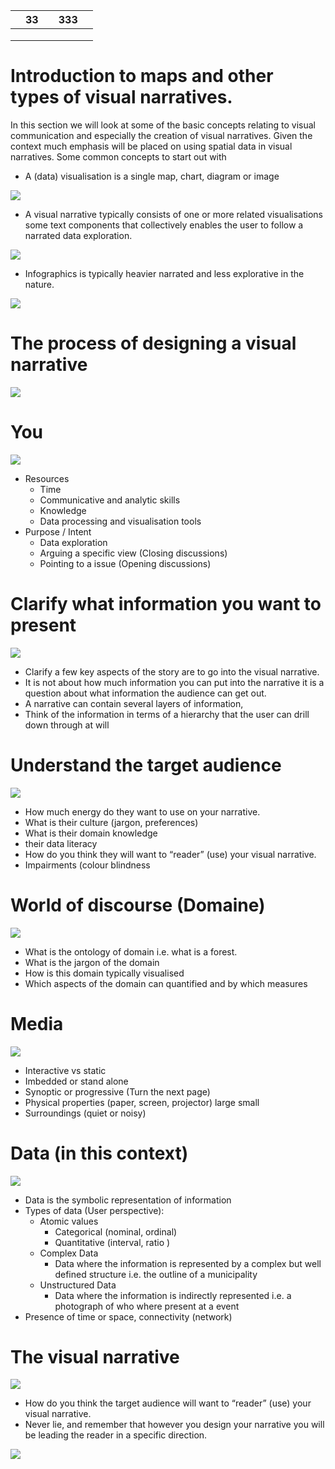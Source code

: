 |   | 33 |   | 333 |   |
|---|----|---|-----|---|
|   |    |   |     |   |
|   |    |   |     |   |
|   |    |   |     |   |

# Introduction to maps and other types of visual narratives.
In this section we will look at some of the basic concepts relating to visual communication and especially the creation of visual narratives. Given the context much emphasis will be placed on using spatial data in visual narratives. 
Some common concepts to start out with

* A (data) visualisation is a single map, chart, diagram or image 

![](https://geoinformatik.github.io/webbooks/GIS_VIZ/viz_res/visualisation.jpg)

* A visual narrative typically consists of one or more related visualisations some text components that collectively enables the user to follow a narrated data exploration. 

![](https://geoinformatik.github.io/webbooks/GIS_VIZ/viz_res/visual_narativ.jpg)

* Infographics is typically heavier narrated and less explorative in the nature.

![](https://geoinformatik.github.io/webbooks/GIS_VIZ/viz_res/infographics.jpg)


# The process of designing a visual narrative

![](https://geoinformatik.github.io/webbooks/GIS_VIZ/viz_res/designProcess_large.png)

# You
![](https://geoinformatik.github.io/webbooks/GIS_VIZ/viz_res/DesignProcesStep1.png)
* Resources
  * Time
  * Communicative and analytic skills
  * Knowledge
  * Data processing and visualisation tools
* Purpose / Intent
  * Data exploration
  * Arguing a specific view (Closing discussions)
  * Pointing to a issue (Opening discussions)



# Clarify what information you want to present
![](https://geoinformatik.github.io/webbooks/GIS_VIZ/viz_res/DesignProcesStep2.png)
*  Clarify a few key aspects of the story are to go into the visual narrative.
*  It is not about how much information you can put into the narrative it is a question about what information the audience can get out.
*  A narrative can contain several layers of information, 
*  Think of the information in terms of a hierarchy that the user can drill down through at will



# Understand the target audience
![](https://geoinformatik.github.io/webbooks/GIS_VIZ/viz_res/DesignProcesStep3.png)
* How much energy do they want to use on your narrative.
* What is their culture (jargon, preferences) 
* What is their domain knowledge
* their data literacy
* How do you think they will want to “reader” (use) your visual narrative. 
* Impairments (colour blindness



# World of discourse (Domaine)
![](https://geoinformatik.github.io/webbooks/GIS_VIZ/viz_res/DesignProcesStep4.png)
* What is the ontology of domain i.e. what is a forest.
* What is the jargon of the domain
* How is this domain typically visualised
* Which aspects of the domain can quantified and by which measures



# Media
![](https://geoinformatik.github.io/webbooks/GIS_VIZ/viz_res/DesignProcesStep5.png)
* Interactive vs static
* Imbedded or stand alone
* Synoptic or progressive (Turn the next page)
* Physical properties (paper, screen, projector) large small
* Surroundings (quiet or noisy)



# Data (in this context)
![](https://geoinformatik.github.io/webbooks/GIS_VIZ/viz_res/DesignProcesStep6.png)
* Data is the symbolic representation of information
* Types of data (User perspective):
  * Atomic values
    * Categorical (nominal, ordinal)
    * Quantitative (interval, ratio )
  * Complex Data
    * Data where the information is represented by a complex but well defined structure i.e. the outline of a municipality
  * Unstructured Data
    * Data where the information is indirectly represented i.e. a photograph of who where present at a event
 * Presence of time or space, connectivity (network)

# The visual narrative

![](https://geoinformatik.github.io/webbooks/GIS_VIZ/viz_res/DesignProcesStep7.png)
* How do you think the target audience will want to “reader” (use) your visual narrative. 
* Never lie, and remember that however you design your narrative you will be leading the reader in a specific direction. 

![](https://geoinformatik.github.io/webbooks/GIS_VIZ/viz_res/map1.jpg)







